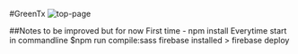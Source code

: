 #GreenTx
![top-page](./public/images/GreenTx-Scroll-From-Top.gif)

##Notes to be improved but for now
First time - npm install 
Everytime start in commandline
$npm run compile:sass
firebase installed > firebase deploy  



